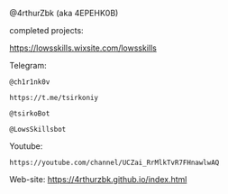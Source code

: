@4rthurZbk (aka 4EPEHK0B)

completed projects:

  https://lowsskills.wixsite.com/lowsskills
  
  Telegram:
  
    @ch1r1nk0v 
    
    https://t.me/tsirkoniy
    
    @tsirkoBot
    
    @LowsSkillsbot
  
  Youtube:
  
    https://youtube.com/channel/UCZai_RrMlkTvR7FHnawlwAQ

Web-site:
    https://4rthurzbk.github.io/index.html
  
